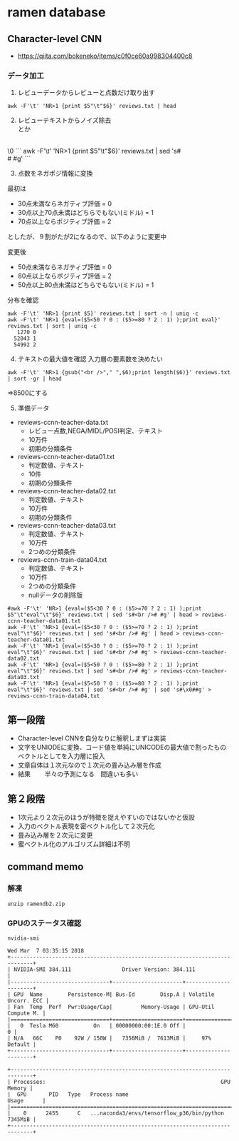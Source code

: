 # ramen database


## Character-level CNN

- https://qiita.com/bokeneko/items/c0f0ce60a998304400c8

### データ加工

1. レビューデータからレビューと点数だけ取り出す
```
awk -F'\t' 'NR>1 {print $5"\t"$6}' reviews.txt | head
```
2. レビューテキストからノイズ除去 <br />とか
<br />
\0
```
awk -F'\t' 'NR>1 {print $5"\t"$6}' reviews.txt | sed 's#<br /># #g'
```

3. 点数をネガポジ情報に変換

最初は
 - 30点未満ならネガティブ評価 = 0
 - 30点以上70点未満はどちらでもない(ミドル) = 1
 - 70点以上ならポジティブ評価 = 2
 
としたが、９割がたが2になるので、以下のように変更中

変更後
 - 50点未満ならネガティブ評価 = 0
 - 80点以上ならポジティブ評価 = 2
 - 50点以上80点未満はどちらでもない(ミドル) = 1

分布を確認
```
awk -F'\t' 'NR>1 {print $5}' reviews.txt | sort -n | uniq -c
awk -F'\t' 'NR>1 {eval=($5<50 ? 0 : ($5>=80 ? 2 : 1) );print eval}' reviews.txt | sort | uniq -c
   1270 0
  52043 1
  54992 2

```


4. テキストの最大値を確認
  入力層の要素数を決めたい
```
awk -F'\t' 'NR>1 {gsub("<br />"," ",$6);print length($6)}' reviews.txt | sort -gr | head
```
=>8500にする



5. 準備データ
- reviews-ccnn-teacher-data.txt
    - レビュー点数,NEGA/MIDL/POSI判定、テキスト
    - 10万件
    - 初期の分類条件
- reviews-ccnn-teacher-data01.txt
    - 判定数値、テキスト
    - 10件
    - 初期の分類条件
- reviews-ccnn-teacher-data02.txt
    - 判定数値、テキスト
    - 10万件
    - 初期の分類条件
- reviews-ccnn-teacher-data03.txt
    - 判定数値、テキスト
    - 10万件
    - 2つめの分類条件
- reviews-ccnn-train-data04.txt
    - 判定数値、テキスト
    - 10万件
    - 2つめの分類条件
    - nullデータの削除版

```
#awk -F'\t' 'NR>1 {eval=($5<30 ? 0 : ($5>=70 ? 2 : 1) );print $5"\t"eval"\t"$6}' reviews.txt | sed 's#<br /># #g' | head > reviews-ccnn-teacher-data01.txt
awk -F'\t' 'NR>1 {eval=($5<30 ? 0 : ($5>=70 ? 2 : 1) );print eval"\t"$6}' reviews.txt | sed 's#<br /># #g' | head > reviews-ccnn-teacher-data01.txt
awk -F'\t' 'NR>1 {eval=($5<30 ? 0 : ($5>=70 ? 2 : 1) );print eval"\t"$6}' reviews.txt | sed 's#<br /># #g' > reviews-ccnn-teacher-data02.txt
awk -F'\t' 'NR>1 {eval=($5<50 ? 0 : ($5>=80 ? 2 : 1) );print eval"\t"$6}' reviews.txt | sed 's#<br /># #g' > reviews-ccnn-teacher-data03.txt
awk -F'\t' 'NR>1 {eval=($5<50 ? 0 : ($5>=80 ? 2 : 1) );print eval"\t"$6}' reviews.txt | sed 's#<br /># #g' | sed 's#\x0##g' > reviews-ccnn-train-data04.txt
```

## 第一段階
- Character-level CNNを自分なりに解釈しまずは実装
- 文字をUNIODEに変換、コード値を単純にUNICODEの最大値で割ったものベクトルとしてを入力層に投入
- 文章自体は１次元なので１次元の畳み込み層を作成
- 結果
　　半々の予測になる　間違いも多い

## 第２段階
- 1次元より２次元のほうが特徴を捉えやすいのではないかと仮設
- 入力のベクトル表現を密ベクトル化して２次元化
- 畳み込み層を２次元に変更
- 蜜ベクトル化のアルゴリズム詳細は不明




## command memo
### 解凍
```
unzip ramendb2.zip
```

### GPUのステータス確認
```
nvidia-smi
```
```
Wed Mar  7 03:35:15 2018
+-----------------------------------------------------------------------------+
| NVIDIA-SMI 384.111                Driver Version: 384.111                   |
|-------------------------------+----------------------+----------------------+
| GPU  Name        Persistence-M| Bus-Id        Disp.A | Volatile Uncorr. ECC |
| Fan  Temp  Perf  Pwr:Usage/Cap|         Memory-Usage | GPU-Util  Compute M. |
|===============================+======================+======================|
|   0  Tesla M60           On   | 00000000:00:1E.0 Off |                    0 |
| N/A   66C    P0    92W / 150W |   7356MiB /  7613MiB |     97%      Default |
+-------------------------------+----------------------+----------------------+

+-----------------------------------------------------------------------------+
| Processes:                                                       GPU Memory |
|  GPU       PID   Type   Process name                             Usage      |
|=============================================================================|
|    0      2455      C   ...naconda3/envs/tensorflow_p36/bin/python  7345MiB |
+-----------------------------------------------------------------------------+
```


